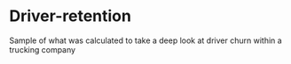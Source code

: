 # Driver-retention
Sample of what was calculated to take a deep look at driver churn within a trucking company
